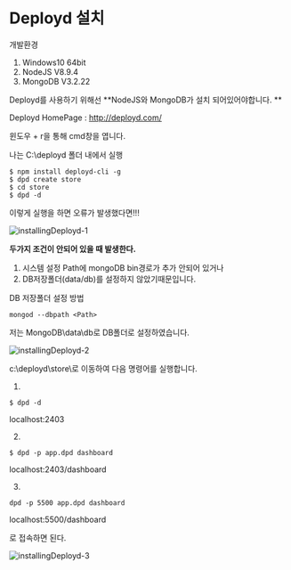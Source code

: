# Deployd 설치



개발환경

1. Windows10 64bit
2. NodeJS V8.9.4
3. MongoDB V3.2.22



Deployd를 사용하기 위해선 **NodeJS와 MongoDB가 설치 되어있어야합니다. **

Deployd HomePage : <http://deployd.com/>



윈도우 + r을 통해 cmd창을 엽니다. 



나는 C:\deployd 폴더 내에서 실행

```
$ npm install deployd-cli -g
$ dpd create store
$ cd store
$ dpd -d
```

이렇게 실행을 하면  오류가 발생했다면!!!

 

![installingDeployd-1](https://user-images.githubusercontent.com/24997255/56564667-884c5500-65e9-11e9-8caf-fb428bb97ff1.PNG)

**두가지 조건이 안되어 있을 때 발생한다.** 

1. 시스템 설정 Path에 mongoDB bin경로가 추가 안되어 있거나
2. DB저장폴더(data/db)를 설정하지 않았기때문입니다. 



DB 저장폴더 설정 방법

```
mongod --dbpath <Path>
```



저는 MongoDB\data\db로 DB폴더로 설정하였습니다. 

![installingDeployd-2](https://user-images.githubusercontent.com/24997255/56566556-ea0ebe00-65ed-11e9-8313-4e077b734b32.PNG)





c:\deployd\store\로 이동하여 다음 명령어를 실행합니다. 

  1.

`$ dpd -d`

localhost:2403

2. 

`$ dpd -p app.dpd dashboard`

localhost:2403/dashboard

3.  

`dpd -p 5500 app.dpd dashboard`

localhost:5500/dashboard

로 접속하면 된다. 



![installingDeployd-3](https://user-images.githubusercontent.com/24997255/56566996-e891c580-65ee-11e9-9094-8aadabeab929.PNG)

